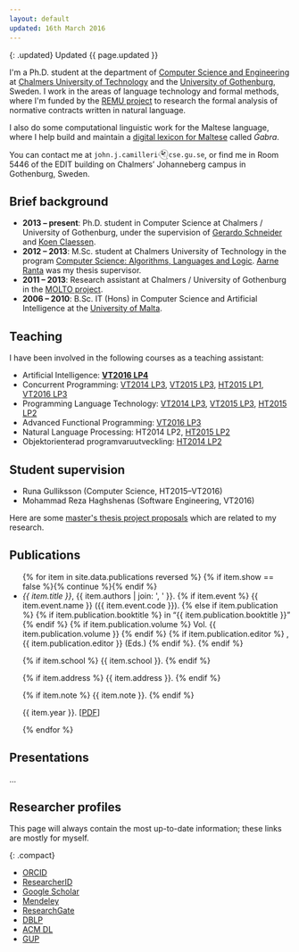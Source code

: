 ```yaml
---
layout: default
updated: 16th March 2016
---
```


{: .updated}
Updated {{ page.updated }}

I'm a Ph.D. student at the department of
[Computer Science and Engineering](http://www.chalmers.se/en/departments/cse/) at
[Chalmers University of Technology](http://www.chalmers.se/en/) and the
[University of Gothenburg](http://www.gu.se/english/), Sweden.
I work in the areas of language technology and formal methods, where I'm funded by the
[REMU project](http://remu.grammaticalframework.org/) to research the formal analysis of normative contracts written in natural language.

I also do some computational linguistic work for the Maltese language,
where I help build and maintain a [digital lexicon for Maltese](http://mlrs.research.um.edu.mt/resources/gabra/) called _Ġabra_.

You can contact me at
<code>john.j.camilleri<img src="/images/ghost.png" style="height:18px; vertical-align:sub; -webkit-filter:grayscale(100%); filter:grayscale(100%);" alt="@"/>cse.gu.se</code>,
or find me in Room 5446 of the EDIT building on Chalmers’ Johanneberg campus in Gothenburg, Sweden.

## Brief background

- **2013 – present**: Ph.D. student in Computer Science at Chalmers / University of Gothenburg, under the supervision of [Gerardo Schneider](http://www.cse.chalmers.se/~gersch/) and [Koen Claessen](http://www.cse.chalmers.se/~koen/).
- **2012 – 2013**: M.Sc. student at Chalmers University of Technology in the program [Computer Science: Algorithms, Languages and Logic](http://www.chalmers.se/en/education/programmes/masters-info/Pages/Computer-Science-algorithms-languages-and-logic.aspx). [Aarne Ranta](http://www.cse.chalmers.se/~aarne/) was my thesis supervisor.
- **2011 – 2013**: Research assistant at Chalmers / University of Gothenburg in the [MOLTO project](http://www.molto-project.eu/).
- **2006 – 2010**: B.Sc. IT (Hons) in Computer Science and Artificial Intelligence at the [University of Malta](http://www.um.edu.mt/ict/).

## Teaching

I have been involved in the following courses as a teaching assistant:

- Artificial Intelligence:
  **[VT2016 LP4](http://chalmersgu-ai-course.github.io/index.html)**
- Concurrent Programming:
  [VT2014 LP3](http://www.cse.chalmers.se/edu/year/2014/course/TDA382_LP3/),
  [VT2015 LP3](http://www.cse.chalmers.se/edu/year/2014/course/TDA382/),
  [HT2015 LP1](http://www.cse.chalmers.se/edu/year/2015/course/TDA383_LP1/),
  [VT2016 LP3](http://www.cse.chalmers.se/edu/year/2015/course/TDA383_LP3/)
- Programming Language Technology:
  [VT2014 LP3](http://www.cse.chalmers.se/edu/year/2014/course/DAT151/),
  [VT2015 LP3](http://www.cse.chalmers.se/edu/year/2015/course/DAT151/),
  [HT2015 LP2](http://www.cse.chalmers.se/edu/year/2015/course/DAT151-lp2/)
- Advanced Functional Programming:
  [VT2016 LP3](http://www.cse.chalmers.se/edu/year/2016/course/TDA342/)
- Natural Language Processing:
  HT2014 LP2,
  [HT2015 LP2](http://gul.gu.se/public/courseId/70823/coursePath/59410/ecp/lang-en/publicPage.do)
- Objektorienterad programvaruutveckling:
  [HT2014 LP2](http://www.cse.chalmers.se/edu/year/2014/course/TDA550/)

## Student supervision

- Runa Gulliksson (Computer Science, HT2015–VT2016)
- Mohammad Reza Haghshenas (Software Engineering, VT2016)
<!-- - Sophie Chesney (Language Technology, VT2016) -->

Here are some [master's thesis project proposals](https://masterthesis.cms.chalmers.se/supervisor/john-j-camilleri)
which are related to my research.

## Publications

<ul>
{% for item in site.data.publications reversed %}
  {% if item.show == false %}{% continue %}{% endif %}
  <li>
  <em>{{ item.title }}</em>,
  {{ item.authors | join: ', ' }}.
  {% if item.event %}
    {{ item.event.name }} ({{ item.event.code }}).
  {% else if item.publication %}
    {% if item.publication.booktitle %}
    in “{{ item.publication.booktitle }}”
    {% endif %}
    {% if item.publication.volume %}
    Vol. {{ item.publication.volume }}
    {% endif %}
    {% if item.publication.editor %}
    , {{ item.publication.editor }} (Eds.)
    {% endif %}.
  {% endif %}

  {% if item.school %}
    {{ item.school }}.
  {% endif %}

  {% if item.address %}
    {{ item.address }}.
  {% endif %}

  {% if item.note %}
    {{ item.note }}.
  {% endif %}

  {{ item.year }}.
  [<a href="
  {% if item.url %}{{ item.url }}
  {% else %}http://academic.johnjcamilleri.com/papers/{{ item.key }}.pdf
  {% endif %}">PDF</a>]

  </li>
{% endfor %}
</ul>

## Presentations

...

## Researcher profiles

This page will always contain the most up-to-date information;
these links are mostly for myself.

{: .compact}
- [ORCID](http://orcid.org/0000-0003-2565-7124)
- [ResearcherID](http://www.researcherid.com/rid/M-7445-2013)
- [Google Scholar](http://scholar.google.com/citations?user=9k-l79kAAAAJ)
- [Mendeley](http://www.mendeley.com/profiles/john-j-camilleri/)
- [ResearchGate](https://www.researchgate.net/profile/John_Camilleri)
- [DBLP](http://dblp.uni-trier.de/pers/hd/c/Camilleri:John_J=.html)
- [ACM DL](http://dl.acm.org/author_page.cfm?id=81546116756)
- [GUP](http://gup.ub.gu.se/lists/publications/people/html/index.xsql?ids=188090)
